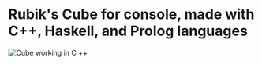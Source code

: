 # Rubik's Cube for console, made with C++, Haskell, and Prolog languages
![Cube working in C ++](Screencast.gif)
